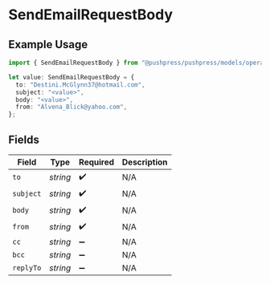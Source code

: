 # SendEmailRequestBody

## Example Usage

```typescript
import { SendEmailRequestBody } from "@pushpress/pushpress/models/operations";

let value: SendEmailRequestBody = {
  to: "Destini.McGlynn37@hotmail.com",
  subject: "<value>",
  body: "<value>",
  from: "Alvena_Blick@yahoo.com",
};
```

## Fields

| Field              | Type               | Required           | Description        |
| ------------------ | ------------------ | ------------------ | ------------------ |
| `to`               | *string*           | :heavy_check_mark: | N/A                |
| `subject`          | *string*           | :heavy_check_mark: | N/A                |
| `body`             | *string*           | :heavy_check_mark: | N/A                |
| `from`             | *string*           | :heavy_check_mark: | N/A                |
| `cc`               | *string*           | :heavy_minus_sign: | N/A                |
| `bcc`              | *string*           | :heavy_minus_sign: | N/A                |
| `replyTo`          | *string*           | :heavy_minus_sign: | N/A                |